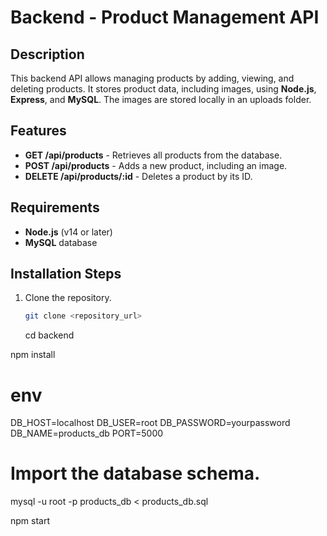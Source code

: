 # Backend - Product Management API

## Description

This backend API allows managing products by adding, viewing, and deleting products. It stores product data, including images, using **Node.js**, **Express**, and **MySQL**. The images are stored locally in an uploads folder.

## Features

- **GET /api/products** - Retrieves all products from the database.
- **POST /api/products** - Adds a new product, including an image.
- **DELETE /api/products/:id** - Deletes a product by its ID.

## Requirements

- **Node.js** (v14 or later)
- **MySQL** database

## Installation Steps

1. Clone the repository.
   ```bash
   git clone <repository_url>
   ```
   cd backend

npm install

# env

DB_HOST=localhost
DB_USER=root
DB_PASSWORD=yourpassword
DB_NAME=products_db
PORT=5000

# Import the database schema.

mysql -u root -p products_db < products_db.sql

npm start
